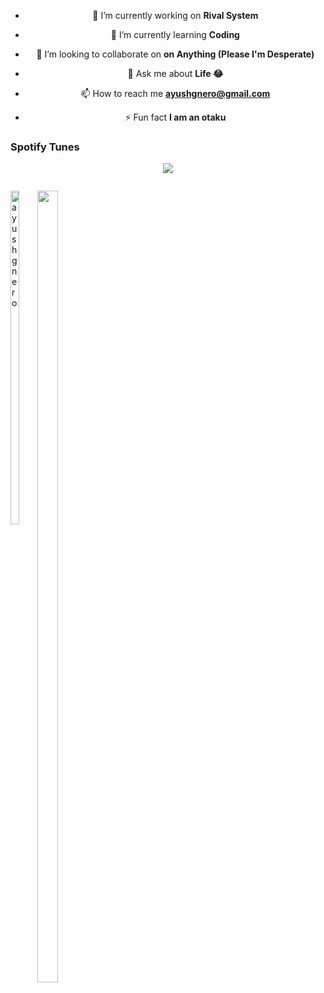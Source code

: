 
<center>
  
- 🔭 I’m currently working on **Rival System**

- 🌱 I’m currently learning **Coding**

- 👯 I’m looking to collaborate on **on Anything (Please I'm Desperate)**

- 💬 Ask me about **Life 😂**

- 📫 How to reach me **ayushgnero@gmail.com**

- ⚡ Fun fact **I am an otaku**
</center>

### Spotify Tunes
<p align = "center" ><img src="https://novatorem.vercel.app/api/spotify)](https://open.spotify.com/playlist/37i9dQZF1E35FDyxTYVcZe"></p>

<div style="display: inline-block; width=100%">
<p><img align="left" width="37%" src="https://github-readme-stats.vercel.app/api/top-langs?username=ayushgnero&show_icons=true&locale=en&layout=compact&theme=merko" alt="ayushgnero" /></p>
<p><img align = "right" width="57%" src="https://github-readme-stats.vercel.app/api?username=ayushgnero&hide=issues,contribs&theme=merko" alt"Ayush's github stats" /></p>
</div>
